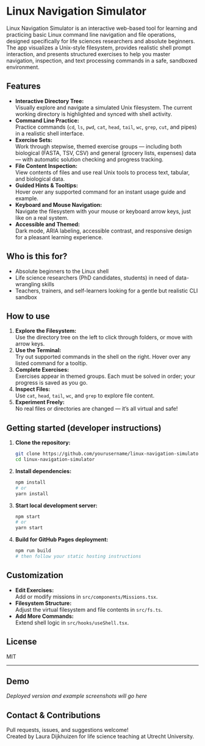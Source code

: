 # Linux Navigation Simulator

Linux Navigation Simulator is an interactive web-based tool for learning and practicing basic Linux command line navigation and file operations, designed specifically for life sciences researchers and absolute beginners. The app visualizes a Unix-style filesystem, provides realistic shell prompt interaction, and presents structured exercises to help you master navigation, inspection, and text processing commands in a safe, sandboxed environment.

## Features

- **Interactive Directory Tree:**  
  Visually explore and navigate a simulated Unix filesystem. The current working directory is highlighted and synced with shell activity.
- **Command Line Practice:**  
  Practice commands (`cd`, `ls`, `pwd`, `cat`, `head`, `tail`, `wc`, `grep`, `cut`, and pipes) in a realistic shell interface.
- **Exercise Sets:**  
  Work through stepwise, themed exercise groups — including both biological (FASTA, TSV, CSV) and general (grocery lists, expenses) data — with automatic solution checking and progress tracking.
- **File Content Inspection:**  
  View contents of files and use real Unix tools to process text, tabular, and biological data.
- **Guided Hints & Tooltips:**  
  Hover over any supported command for an instant usage guide and example.
- **Keyboard and Mouse Navigation:**  
  Navigate the filesystem with your mouse or keyboard arrow keys, just like on a real system.
- **Accessible and Themed:**  
  Dark mode, ARIA labeling, accessible contrast, and responsive design for a pleasant learning experience.

## Who is this for?

- Absolute beginners to the Linux shell
- Life science researchers (PhD candidates, students) in need of data-wrangling skills
- Teachers, trainers, and self-learners looking for a gentle but realistic CLI sandbox

## How to use

1. **Explore the Filesystem:**  
   Use the directory tree on the left to click through folders, or move with arrow keys.
2. **Use the Terminal:**  
   Try out supported commands in the shell on the right. Hover over any listed command for a tooltip.
3. **Complete Exercises:**  
   Exercises appear in themed groups. Each must be solved in order; your progress is saved as you go.
4. **Inspect Files:**  
   Use `cat`, `head`, `tail`, `wc`, and `grep` to explore file content.
5. **Experiment Freely:**  
   No real files or directories are changed — it’s all virtual and safe!

## Getting started (developer instructions)

1. **Clone the repository:**
   ```sh
   git clone https://github.com/yourusername/linux-navigation-simulator.git
   cd linux-navigation-simulator
   ```

2. **Install dependencies:**
   ```sh
   npm install
   # or
   yarn install
   ```

3. **Start local development server:**
   ```sh
   npm start
   # or
   yarn start
   ```

4. **Build for GitHub Pages deployment:**
   ```sh
   npm run build
   # then follow your static hosting instructions
   ```

## Customization

- **Edit Exercises:**  
  Add or modify missions in `src/components/Missions.tsx`.
- **Filesystem Structure:**  
  Adjust the virtual filesystem and file contents in `src/fs.ts`.
- **Add More Commands:**  
  Extend shell logic in `src/hooks/useShell.tsx`.

## License

MIT

---

## Demo

_Deployed version and example screenshots will go here_

## Contact & Contributions

Pull requests, issues, and suggestions welcome!  
Created by Laura Dijkhuizen for life science teaching at Utrecht University.
